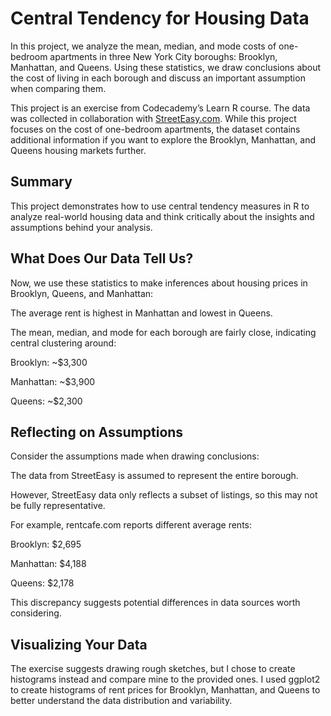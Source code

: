 # Central Tendency for Housing Data
In this project, we analyze the mean, median, and mode costs of one-bedroom apartments in three New York City boroughs: Brooklyn, Manhattan, and Queens.  Using these statistics, we draw conclusions about the cost of living in each borough and discuss an important assumption when comparing them.

This project is an exercise from Codecademy’s Learn R course. The data was collected in collaboration with [StreetEasy.com](https://streeteasy.com/). While this project focuses on the cost of one-bedroom apartments, the dataset contains additional information if you want to explore the Brooklyn, Manhattan, and Queens housing markets further.

## Summary

This project demonstrates how to use central tendency measures in R to analyze real-world housing data and think critically about the insights and assumptions behind your analysis.

## What Does Our Data Tell Us?

Now, we use these statistics to make inferences about housing prices in Brooklyn, Queens, and Manhattan:

The average rent is highest in Manhattan and lowest in Queens.

The mean, median, and mode for each borough are fairly close, indicating central clustering around:

Brooklyn: ~$3,300

Manhattan: ~$3,900

Queens: ~$2,300

## Reflecting on Assumptions

Consider the assumptions made when drawing conclusions:

The data from StreetEasy is assumed to represent the entire borough.

However, StreetEasy data only reflects a subset of listings, so this may not be fully representative.

For example, rentcafe.com reports different average rents:

Brooklyn: $2,695

Manhattan: $4,188

Queens: $2,178

This discrepancy suggests potential differences in data sources worth considering.

## Visualizing Your Data

The exercise suggests drawing rough sketches, but I chose to create histograms instead and compare mine to the provided ones.
I used ggplot2 to create histograms of rent prices for Brooklyn, Manhattan, and Queens to better understand the data distribution and variability.

